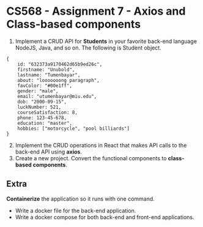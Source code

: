 # CS568 - Assignment 7 - Axios and Class-based components 
1. Implement a CRUD API for **Students** in your favorite back-end language NodeJS, Java, and so on. The following is Student object.
```
{
	id: "632373a9170462d65b9ed26c",
	firstname: "Unubold",
	lastname: "Tumenbayar",
	about: "looooooong paragraph",
	favColor: "#00e1ff",
	gender: "male",
	email: "utumenbayar@miu.edu",
	dob: "2000-09-15",
	luckNumber: 521,
	courseSatisfaction: 8,
	phone: 123-45-678,
	education: "master",
	hobbies: ["motorcycle", "pool billiards"]
}
```
2. Implement the CRUD operations in React that makes API calls to the back-end API using **axios**.
3. Create a new project. Convert the functional components to **class-based components**.

## Extra
**Containerize** the application so it runs with one command.
* Write a docker file for the back-end application.
* Write a docker compose for both back-end and front-end applications.

